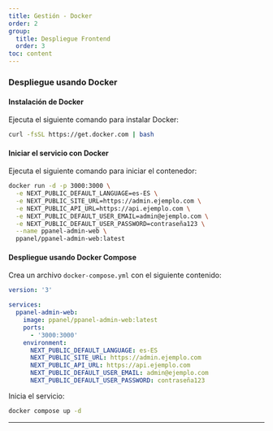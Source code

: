 ```yaml
---
title: Gestión - Docker
order: 2
group: 
  title: Despliegue Frontend
  order: 3
toc: content
---
```


### Despliegue usando Docker

#### Instalación de Docker

Ejecuta el siguiente comando para instalar Docker:

```bash
curl -fsSL https://get.docker.com | bash
```

#### Iniciar el servicio con Docker

Ejecuta el siguiente comando para iniciar el contenedor:

```bash
docker run -d -p 3000:3000 \
  -e NEXT_PUBLIC_DEFAULT_LANGUAGE=es-ES \
  -e NEXT_PUBLIC_SITE_URL=https://admin.ejemplo.com \
  -e NEXT_PUBLIC_API_URL=https://api.ejemplo.com \
  -e NEXT_PUBLIC_DEFAULT_USER_EMAIL=admin@ejemplo.com \
  -e NEXT_PUBLIC_DEFAULT_USER_PASSWORD=contraseña123 \
  --name ppanel-admin-web \
  ppanel/ppanel-admin-web:latest
```

#### Despliegue usando Docker Compose

Crea un archivo `docker-compose.yml` con el siguiente contenido:

```yaml
version: '3'

services:
  ppanel-admin-web:
    image: ppanel/ppanel-admin-web:latest
    ports:
      - '3000:3000'
    environment:
      NEXT_PUBLIC_DEFAULT_LANGUAGE: es-ES
      NEXT_PUBLIC_SITE_URL: https://admin.ejemplo.com
      NEXT_PUBLIC_API_URL: https://api.ejemplo.com
      NEXT_PUBLIC_DEFAULT_USER_EMAIL: admin@ejemplo.com
      NEXT_PUBLIC_DEFAULT_USER_PASSWORD: contraseña123
```

Inicia el servicio:

```bash
docker compose up -d
```

---

